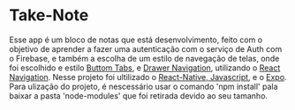 # Take-Note

Esse app é um bloco de notas que está desenvolvimento, feito com o objetivo de aprender a fazer uma autenticação com o serviço de Auth com o Firebase, e também a escolha de um estilo de navegação de telas,
onde foi escolhido e estilo [Buttom Tabs](https://reactnavigation.org/docs/bottom-tab-navigator), e [Drawer Navigation](https://reactnavigation.org/docs/bottom-tab-navigator), utilizando o [React Navigation](https://reactnavigation.org/docs/getting-started/). Nesse projeto foi ultilizado o [React-Native, Javascript](https://reactnative.dev/docs/getting-started), e o [Expo](https://docs.expo.dev/). Para ulização do projeto, é nescessário usar o comando 'npm install' pala baixar
a pasta 'node-modules' que foi retirada devido ao seu tamanho.


